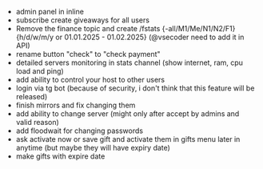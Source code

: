 - admin panel in inline
- subscribe create giveaways for all users
- Remove the finance topic and create /fstats {-all/M1/Me/N1/N2/F1} {h/d/w/m/y or 01.01.2025 - 01.02.2025} (@vsecoder need to add it in API)
- rename button "check" to "check payment"
- detailed servers monitoring in stats channel (show internet, ram, cpu load and ping)
- add ability to control your host to other users
- login via tg bot (because of security, i don't think that this feature will be released)
- finish mirrors and fix changing them
- add ability to change server (might only after accept by admins and valid reason)
- add floodwait for changing passwords
- ask activate now or save gift and activate them in gifts menu later in anytime (but maybe they will have expiry date)
- make gifts with expire date

